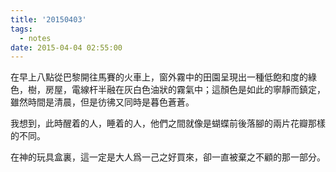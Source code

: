 ```yaml
---
title: '20150403'
tags:
  - notes
date: 2015-04-04 02:55:00
---
```


在早上八點從巴黎開往馬賽的火車上，窗外霧中的田園呈現出一種低飽和度的綠色，樹，房屋，電線杆半融在灰白色油狀的霧氣中；這顏色是如此的寧靜而鎮定，雖然時間是清晨，但是彷彿又同時是暮色蒼蒼。

我想到，此時醒着的人，睡着的人，他們之間就像是蝴蝶前後落腳的兩片花瓣那樣的不同。

在神的玩具盒裏，這一定是大人爲一己之好買來，卻一直被棄之不顧的那一部分。
